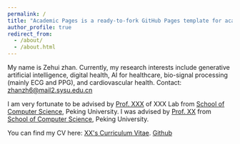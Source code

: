 ```yaml
---
permalink: /
title: "Academic Pages is a ready-to-fork GitHub Pages template for academic personal websites"
author_profile: true
redirect_from: 
  - /about/
  - /about.html
---
```

My name is Zehui zhan. Currently, my research interests include generative artificial intelligence, digital health, AI for healthcare, bio-signal processing (mainly ECG and PPG), and cardiovascular health. Contact: zhanzh6@mail2.sysu.edu.cn 

I am very fortunate to be advised by [Prof. XXX](https://www.XXX.com/) of XXX Lab from [School of Computer Science](https://cs.pku.edu.cn/), Peking University. I was advised by [Prof. XX](https://XXX.pku.edu.cn/) from [School of Computer Science](https://cs.pku.edu.cn/), Peking University.

You can find my CV here: [XX's Curriculum Vitae](../assets/Curriculum_Vitae.pdf).
[Github]((https://github.com/Zehui-Zhan)) 
